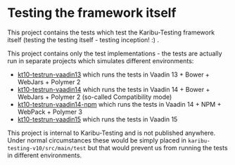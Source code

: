 # Testing the framework itself

This project contains the tests which test the Karibu-Testing
framework itself (testing the testing itself - testing inception! :) .

This project contains only the test implementations -
the tests are actually run in separate projects which simulates
different environments:

* [kt10-testrun-vaadin13](../kt10-testrun-vaadin13) which runs the tests
  in Vaadin 13 + Bower + WebJars + Polymer 2
* [kt10-testrun-vaadin14](../kt10-testrun-vaadin14) which runs the tests
  in Vaadin 14 + Bower + WebJars + Polymer 2 (so-called Compatibility mode)
* [kt10-testrun-vaadin14-npm](../kt10-testrun-vaadin14-npm) which runs the tests
  in Vaadin 14 + NPM + WebPack + Polymer 3
* [kt10-testrun-vaadin15](../kt10-testrun-vaadin15) which runs the tests
  in Vaadin 15

This project is internal to Karibu-Testing and is not published anywhere.
Under normal circumstances these would be simply placed in
`karibu-testing-v10/src/main/test` but that would prevent us from running
the tests in different environments.
